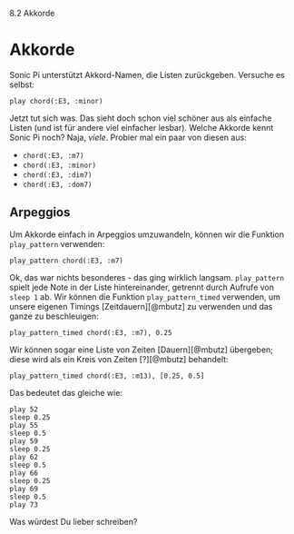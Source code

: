 8.2 Akkorde

# Akkorde

Sonic Pi unterstützt Akkord-Namen, die Listen zurückgeben. Versuche es selbst:

```
play chord(:E3, :minor)
```

Jetzt tut sich was. Das sieht doch schon viel schöner aus als einfache Listen (und ist für andere viel einfacher lesbar). Welche Akkorde kennt Sonic Pi noch? Naja, *viele*. Probier mal ein paar von diesen aus:

* `chord(:E3, :m7)`
* `chord(:E3, :minor)`
* `chord(:E3, :dim7)`
* `chord(:E3, :dom7)`

## Arpeggios

Um Akkorde einfach in Arpeggios umzuwandeln, können wir die Funktion `play_pattern` verwenden:

```
play_pattern chord(:E3, :m7)
```

Ok, das war nichts besonderes - das ging wirklich langsam. `play_pattern` spielt jede Note in der Liste hintereinander, getrennt durch Aufrufe von `sleep 1` ab. Wir können die Funktion `play_pattern_timed` verwenden, um unsere eigenen Timings [Zeitdauern][@mbutz] zu verwenden und das ganze zu beschleuigen:

```
play_pattern_timed chord(:E3, :m7), 0.25
```

Wir können sogar eine Liste von Zeiten [Dauern][@mbutz] übergeben; diese wird als ein Kreis von Zeiten [?][@mbutz] behandelt:

```
play_pattern_timed chord(:E3, :m13), [0.25, 0.5]
```

Das bedeutet das gleiche wie:

```
play 52
sleep 0.25
play 55
sleep 0.5
play 59
sleep 0.25
play 62
sleep 0.5
play 66
sleep 0.25
play 69
sleep 0.5
play 73
```

Was würdest Du lieber schreiben?







